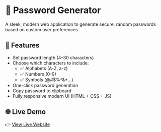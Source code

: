 # 🔐 Password Generator

A sleek, modern web application to generate secure, random passwords based on custom user preferences.

## 🚀 Features

- Set password length (4–30 characters)
- Choose which characters to include:
  - ✅ Alphabets (A-Z, a-z)
  - ✅ Numbers (0-9)
  - ✅ Symbols (@#$%^&*...)
- One-click password generation
- Copy password to clipboard
- Fully responsive modern UI (HTML + CSS + JS)

## 🌐 Live Demo

👉 [View Live Website](https://sonbarse17.github.io/password-generator/)
